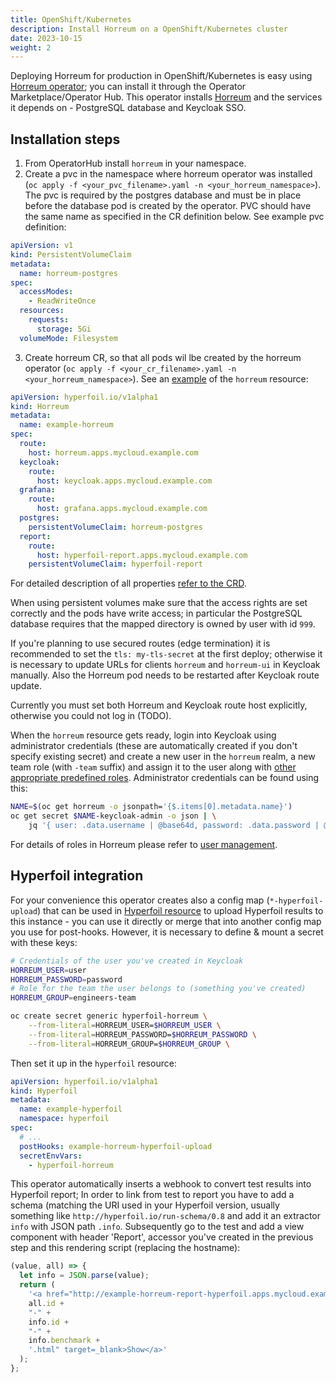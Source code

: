 ```yaml
---
title: OpenShift/Kubernetes
description: Install Horreum on a OpenShift/Kubernetes cluster
date: 2023-10-15
weight: 2
---
```


Deploying Horreum for production in OpenShift/Kubernetes is easy using [Horreum operator](https://github.com/Hyperfoil/horreum-operator); you can install it through the Operator Marketplace/Operator Hub. This operator installs [Horreum](https://github.com/Hyperfoil/Horreum) and the services it depends on - PostgreSQL database and Keycloak SSO.

## Installation steps

1. From OperatorHub install `horreum` in your namespace.
2. Create a pvc in the namespace where horreum operator was installed (`oc apply -f <your_pvc_filename>.yaml -n <your_horreum_namespace>`). The pvc is required by the postgres database and must be in place before the database pod is created by the operator. PVC should have the same name as specified in the CR definition below. See example pvc definition:

```yaml
apiVersion: v1
kind: PersistentVolumeClaim
metadata:
  name: horreum-postgres
spec:
  accessModes:
    - ReadWriteOnce
  resources:
    requests:
      storage: 5Gi
  volumeMode: Filesystem
```

3. Create horreum CR, so that all pods wil lbe created by the horreum operator (`oc apply -f <your_cr_filename>.yaml -n <your_horreum_namespace>`).
   See an [example](https://github.com/Hyperfoil/horreum-operator/tree/master/deploy/crds/hyperfoil.io_v1alpha1_horreum_cr.yaml) of the `horreum` resource:

```yaml
apiVersion: hyperfoil.io/v1alpha1
kind: Horreum
metadata:
  name: example-horreum
spec:
  route:
    host: horreum.apps.mycloud.example.com
  keycloak:
    route:
      host: keycloak.apps.mycloud.example.com
  grafana:
    route:
      host: grafana.apps.mycloud.example.com
  postgres:
    persistentVolumeClaim: horreum-postgres
  report:
    route:
      host: hyperfoil-report.apps.mycloud.example.com
    persistentVolumeClaim: hyperfoil-report
```

For detailed description of all properties [refer to the CRD](https://github.com/Hyperfoil/horreum-operator/tree/master/deploy/olm-catalog/horreum-operator/0.1.0/hyperfoil.io_horreums_crd.yaml).

When using persistent volumes make sure that the access rights are set correctly and the pods have write access; in particular the PostgreSQL database requires that the mapped directory is owned by user with id `999`.

If you're planning to use secured routes (edge termination) it is recommended to set the `tls: my-tls-secret` at the first deploy; otherwise it is necessary to update URLs for clients `horreum` and `horreum-ui` in Keycloak manually. Also the Horreum pod needs to be restarted after Keycloak route update.

Currently you must set both Horreum and Keycloak route host explicitly, otherwise you could not log in (TODO).

When the `horreum` resource gets ready, login into Keycloak using administrator credentials (these are automatically created if you don't specify existing secret) and create a new user in the `horreum` realm, a new team role (with `-team` suffix) and assign it to the user along with [other appropriate predefined roles](/docs/about/users.html). Administrator credentials can be found using this:

```sh
NAME=$(oc get horreum -o jsonpath='{$.items[0].metadata.name}')
oc get secret $NAME-keycloak-admin -o json | \
    jq '{ user: .data.username | @base64d, password: .data.password | @base64d }'
```

For details of roles in Horreum please refer to [user management](/docs/about/users.html).

## Hyperfoil integration

For your convenience this operator creates also a config map (`*-hyperfoil-upload`) that can be used in [Hyperfoil resource](https://github.com/Hyperfoil/hyperfoil-operator) to upload Hyperfoil results to this instance - you can use it directly or merge that into another config map you use for post-hooks. However, it is necessary to define & mount a secret with these keys:

```sh
# Credentials of the user you've created in Keycloak
HORREUM_USER=user
HORREUM_PASSWORD=password
# Role for the team the user belongs to (something you've created)
HORREUM_GROUP=engineers-team

oc create secret generic hyperfoil-horreum \
    --from-literal=HORREUM_USER=$HORREUM_USER \
    --from-literal=HORREUM_PASSWORD=$HORREUM_PASSWORD \
    --from-literal=HORREUM_GROUP=$HORREUM_GROUP \
```

Then set it up in the `hyperfoil` resource:

```yaml
apiVersion: hyperfoil.io/v1alpha1
kind: Hyperfoil
metadata:
  name: example-hyperfoil
  namespace: hyperfoil
spec:
  # ...
  postHooks: example-horreum-hyperfoil-upload
  secretEnvVars:
    - hyperfoil-horreum
```

This operator automatically inserts a webhook to convert test results into Hyperfoil report; In order to link from test to report you have to add a schema (matching the URI used in your Hyperfoil version, usually something like `http://hyperfoil.io/run-schema/0.8` and add it an extractor `info` with JSON path `.info`. Subsequently go to the test and add a view component with header 'Report', accessor you've created in the previous step and this rendering script (replacing the hostname):

```js
(value, all) => {
  let info = JSON.parse(value);
  return (
    '<a href="http://example-horreum-report-hyperfoil.apps.mycloud.example.com/' +
    all.id +
    "-" +
    info.id +
    "-" +
    info.benchmark +
    '.html" target=_blank>Show</a>'
  );
};
```
